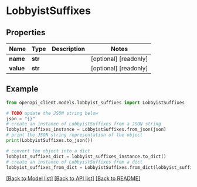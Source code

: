 # LobbyistSuffixes


## Properties

Name | Type | Description | Notes
------------ | ------------- | ------------- | -------------
**name** | **str** |  | [optional] [readonly] 
**value** | **str** |  | [optional] [readonly] 

## Example

```python
from openapi_client.models.lobbyist_suffixes import LobbyistSuffixes

# TODO update the JSON string below
json = "{}"
# create an instance of LobbyistSuffixes from a JSON string
lobbyist_suffixes_instance = LobbyistSuffixes.from_json(json)
# print the JSON string representation of the object
print(LobbyistSuffixes.to_json())

# convert the object into a dict
lobbyist_suffixes_dict = lobbyist_suffixes_instance.to_dict()
# create an instance of LobbyistSuffixes from a dict
lobbyist_suffixes_from_dict = LobbyistSuffixes.from_dict(lobbyist_suffixes_dict)
```
[[Back to Model list]](../README.md#documentation-for-models) [[Back to API list]](../README.md#documentation-for-api-endpoints) [[Back to README]](../README.md)


